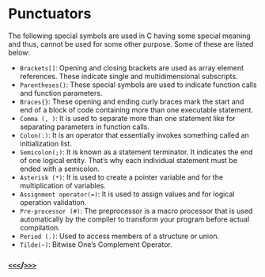 # Punctuators
The following special symbols are used in C having some special meaning and thus, cannot be used for some other purpose. Some of these are listed below:

* `Brackets[]`: Opening and closing brackets are used as array element references. These indicate single and multidimensional subscripts.
* `Parentheses()`: These special symbols are used to indicate function calls and function parameters.
* `Braces{}`: These opening and ending curly braces mark the start and end of a block of code containing more than one executable statement.
* `Comma (, )`: It is used to separate more than one statement like for separating parameters in function calls.
* `Colon(:)`: It is an operator that essentially invokes something called an initialization list.
* `Semicolon(;)`: It is known as a statement terminator.  It indicates the end of one logical entity. That’s why each individual statement must be ended with a semicolon.
* `Asterisk (*)`: It is used to create a pointer variable and for the multiplication of variables.
* `Assignment operator(=)`: It is used to assign values and for logical operation validation.
* `Pre-processor (#)`: The preprocessor is a macro processor that is used automatically by the compiler to transform your program before actual compilation.
* `Period (.)`: Used to access members of a structure or union.
* `Tilde(~)`: Bitwise One’s Complement Operator.

###  [`<<<`](README.md)/[`>>>`](Keywords.md)
